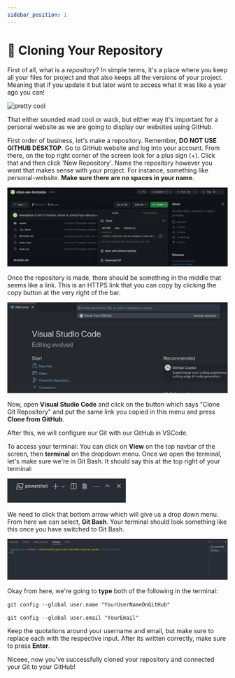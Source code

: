 ```yaml
---
sidebar_position: 1
---
```


# 🤖 Cloning Your Repository

First of all, what is a *repository*? In simple terms, it's a place where you keep all your files for project and that also keeps all the versions of your project. Meaning that if you update it but later want to access what it was like a year ago you can! 

![pretty cool](https://media0.giphy.com/media/v1.Y2lkPTc5MGI3NjExamtyNGJjaWhjNGp6b3M0dTJrbm02bWRreXF3Nzk0M3VhOXhkb2s2dyZlcD12MV9naWZzX3NlYXJjaCZjdD1n/OyDFFr0YAkeS3yBVJy/giphy-downsized-large.gif)

That either sounded mad cool or wack, but either way it's important for a personal website as we are going to display our websites using GitHub. 

First order of business, let's make a repository. Remember, **DO NOT USE GITHUB DESKTOP**. Go to GitHub website and log into your account. From there, on the top right corner of the screen look for a plus sign (+). Click that and then click 'New Repository'. Name the repository however you want that makes sense with your project. For instance, something like personal-website. **Make sure there are no spaces in your name**. 

![GitHub Cloning Image](/img/new-pw/githubCloning.png)

Once the repository is made, there should be something in the middle that seems like a link. This is an HTTPS link that you can copy by clicking the copy button at the very right of the bar.

![Git Clone in VSCode](/img/new-pw/gitCloneVSCode.png)

Now, open **Visual Studio Code** and click on the button which says "Clone Git Repository" and put the same link you copied in this menu and press **Clone from GitHub**.

After this, we will configure our Git with our GitHub in VSCode.

To access your terminal: You can click on **View** on the top navbar of the screen, then **terminal** on the dropdown menu. Once we open the terminal, let's make sure we're in Git Bash. It should say this at the top right of your terminal:

![Powershell](/img/new-pw/powershell.png)

We need to click that bottom arrow which will give us a drop down menu. From here we can select, **Git Bash**. Your terminal should look something like this once you have switched to Git Bash.

![GitBash](/img/new-pw/git-bash.png)

Okay from here, we're going to **type** both of the following in the terminal:

```
git config --global user.name "YourUserNameOnGitHub"
```
```
git config --global user.email "YourEmail"
```

Keep the quotations around your username and email, but make sure to replace each with the respective input. After its written correctly, make sure to press **Enter**.

Niceee, now you've successfully cloned your repository and connected your Git to your GitHub!


